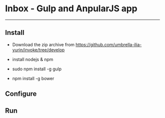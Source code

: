 # Inbox - Gulp and AnpularJS app 
- - -

## Install
* Download the zip archive from https://github.com/umbrella-ilia-yurin/invoke/tree/develop

* install nodejs & npm
* sudo npm install -g gulp
* npm install -g bower

## Configure

## Run